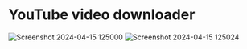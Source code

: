 # YouTube video downloader

![Screenshot 2024-04-15 125000](https://github.com/zep245/YouTube-Video-Downloader/assets/72607551/5a4a2792-af44-4c6f-9407-fcb3df2aede2)
![Screenshot 2024-04-15 125024](https://github.com/zep245/YouTube-Video-Downloader/assets/72607551/36cd85e2-aa8c-498b-890e-365c90aa058e)

